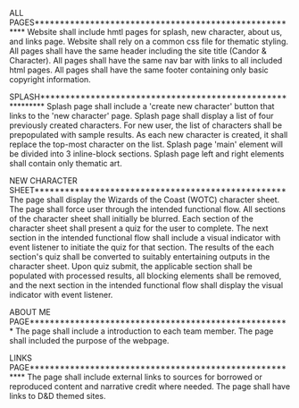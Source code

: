 ALL PAGES******************************************************
Website shall include hmtl pages for splash, new character, about us, and links page.
Website shall rely on a common css file for thematic styling.
All pages shall have the same header including the site title (Candor & Character).
All pages shall have the same nav bar with links to all included html pages.
All pages shall have the same footer containing only basic copyright information.

SPLASH**********************************************************
Splash page shall include a 'create new character' button that links to the 'new character' page.
Splash page shall display a list of four previously created characters.
For new user, the list of characters shall be prepopulated with sample results.
As each new character is created, it shall replace the top-most character on the list.
Splash page 'main' element will be divided into 3 inline-block sections.
Splash page left and right elements shall contain only thematic art.

NEW CHARACTER SHEET**************************************************
The page shall display the Wizards of the Coast (WOTC) character sheet.
The page shall force user through the intended functional flow.
All sections of the character sheet shall initially be blurred.
Each section of the character sheet shall present a quiz for the user to complete.
The next section in the intended functional flow shall include a visual indicator with event listener to initiate the quiz for that section.
The results of the each section's quiz shall be converted to suitably entertaining outputs in the character sheet.
Upon quiz submit, the applicable section shall be populated with processed results, all blocking elements shall be removed, and the next section in the intended functional flow shall display the visual indicator with event listener.

ABOUT ME PAGE****************************************************
The page shall include a introduction to each team member. 
The page shall included the purpose of the webpage.

LINKS PAGE******************************************************* 
The page shall include external links to sources for borrowed or reproduced content and narrative credit where needed. 
The page shall have links to D&D themed sites. 
